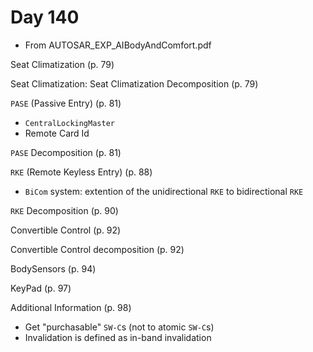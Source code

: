 # Day 140

* From AUTOSAR\_EXP\_AIBodyAndComfort.pdf

Seat Climatization (p. 79)

Seat Climatization: Seat Climatization Decomposition (p. 79)

`PASE` (Passive Entry) (p. 81)
* `CentralLockingMaster`
* Remote Card Id

`PASE` Decomposition (p. 81)

`RKE` (Remote Keyless Entry) (p. 88)
* `BiCom` system: extention of the unidirectional `RKE` to bidirectional `RKE`

`RKE` Decomposition (p. 90)

Convertible Control (p. 92)

Convertible Control decomposition (p. 92)

BodySensors (p. 94)

KeyPad (p. 97)

Additional Information (p. 98)
* Get "purchasable" `SW-C`s (not to atomic `SW-C`s)
* Invalidation is defined as in-band invalidation
